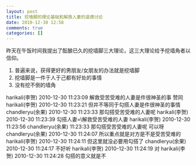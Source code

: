 ```yaml
---
layout: post
title: 挖墙脚的理论基础和解救人妻的道德讨论
date: 2010-12-30 12:58
comments: true
categories: []
---
```

昨天在午饭时间我提出了酝酿已久的挖墙脚三大理论，这三大理论给予挖墙角者以信仰。
<ol>
	<li>普遍来说，获得更好的男朋友/女朋友的办法就是挖墙脚</li>
	<li>挖墙脚是一件于人于己都有好处的事情</li>
	<li>没有挖不倒的墙角</li>
</ol>
harikali(李贺) 2010-12-30 11:23:09
解救受苦受难的人妻是件很神圣的事   赞同
harikali(李贺) 2010-12-30 11:23:21
但并不等同于勾搭人妻是件很神圣的事情
chandleryu(余果) 2010-12-30 11:23:33
那勾搭受苦受难的人妻呢
harikali(李贺) 2010-12-30 11:23:39
勾搭人妻=\解救受苦受难的人妻
harikali(李贺) 2010-12-30 11:23:56
chandleryu(余果) 11:23:33
那勾搭受苦受难的人妻呢     可以呀
chandleryu(余果) 2010-12-30 11:24:07
所以重点就是对方是不是受苦受难的
harikali(李贺) 2010-12-30 11:24:11
但这里就没必要用勾搭了
chandleryu(余果) 2010-12-30 11:24:17
不好听
harikali(李贺) 2010-12-30 11:24:19
对
harikali(李贺) 2010-12-30 11:24:28
勾搭的意义就是不
